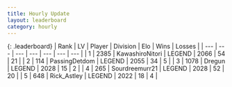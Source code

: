 ```yaml
---
title: Hourly Update
layout: leaderboard
category: hourly
---
```


{: .leaderboard}
| Rank | LV | Player | Division | Elo | Wins | Losses |
| --- | --- | --- | --- | --- | --- | --- |
| <span data-change="0">1</span> | 2385 | <span title="ID: 164871">KawashiroNitori</span> | LEGEND | <span data-change="0">2066</span> | <span data-change="0">54</span> | <span data-change="0">21</span> |
| <span data-change="0">2</span> | 114 | <span title="ID: 454837">PassingDetdom</span> | LEGEND | <span data-change="0">2055</span> | <span data-change="0">34</span> | <span data-change="0">5</span> |
| <span data-change="1">3</span> | 1078 | <span title="ID: 337810">Dregun</span> | LEGEND | <span data-change="0">2028</span> | <span data-change="0">15</span> | <span data-change="0">2</span> |
| <span data-change="-1">4</span> | 265 | <span title="ID: 633686">Sourdreemurr21</span> | LEGEND | <span data-change="-20">2028</span> | <span data-change="1">52</span> | <span data-change="2">20</span> |
| <span data-change="0">5</span> | 648 | <span title="ID: 466583">Rick_Astley</span> | LEGEND | <span data-change="0">2022</span> | <span data-change="0">18</span> | <span data-change="0">4</span> |